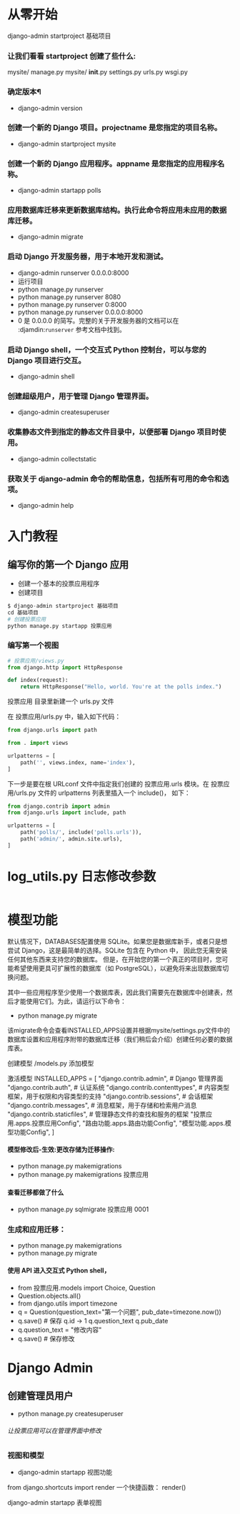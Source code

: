 

# 从零开始
django-admin startproject 基础项目


###  让我们看看 startproject 创建了些什么:
mysite/
    manage.py
    mysite/
        __init__.py
        settings.py
        urls.py
        wsgi.py

### 确定版本¶
 * django-admin version
### 创建一个新的 Django 项目。projectname 是您指定的项目名称。
 * django-admin startproject mysite
### 创建一个新的 Django 应用程序。appname 是您指定的应用程序名称。
 * django-admin startapp polls
### 应用数据库迁移来更新数据库结构。执行此命令将应用未应用的数据库迁移。
 * django-admin migrate
### 启动 Django 开发服务器，用于本地开发和测试。
 * django-admin runserver 0.0.0.0:8000
 * 运行项目
 * python manage.py runserver
 * python manage.py runserver 8080
 * python manage.py runserver 0:8000 
 * python manage.py runserver 0.0.0.0:8000 
 * 0 是 0.0.0.0 的简写。完整的关于开发服务器的文档可以在 :djamdin:`runserver` 参考文档中找到。
### 启动 Django shell，一个交互式 Python 控制台，可以与您的 Django 项目进行交互。
 * django-admin shell
### 创建超级用户，用于管理 Django 管理界面。
 * django-admin createsuperuser
### 收集静态文件到指定的静态文件目录中，以便部署 Django 项目时使用。
 * django-admin collectstatic
### 获取关于 django-admin 命令的帮助信息，包括所有可用的命令和选项。
 * django-admin help



# 入门教程
## 编写你的第一个 Django 应用
* 创建一个基本的投票应用程序
* 创建项目
~~~python
$ django-admin startproject 基础项目
cd 基础项目
# 创建投票应用
python manage.py startapp 投票应用
~~~
### 编写第一个视图
~~~python
# 投票应用/views.py
from django.http import HttpResponse

def index(request):
    return HttpResponse("Hello, world. You're at the polls index.")
~~~
 投票应用 目录里新建一个 urls.py 文件

在 投票应用/urls.py 中，输入如下代码：
~~~python
from django.urls import path

from . import views

urlpatterns = [
    path('', views.index, name='index'),
]
~~~
下一步是要在根 URLconf 文件中指定我们创建的 投票应用.urls 模块。在 投票应用/urls.py 文件的 urlpatterns 列表里插入一个 include()， 如下：
~~~python
from django.contrib import admin
from django.urls import include, path

urlpatterns = [
    path('polls/', include('polls.urls')),
    path('admin/', admin.site.urls),
]
~~~

# log_utils.py 日志修改参数

~~~python
~~~

# 模型功能  
默认情况下，DATABASES配置使用 SQLite。如果您是数据库新手，或者只是想尝试 Django，这是最简单的选择。SQLite 包含在 Python 中，
因此您无需安装任何其他东西来支持您的数据库。
但是，在开始您的第一个真正的项目时，您可能希望使用更具可扩展性的数据库（如 PostgreSQL），以避免将来出现数据库切换问题。

其中一些应用程序至少使用一个数据库表，因此我们需要先在数据库中创建表，然后才能使用它们。为此，请运行以下命令：
* python manage.py migrate

该migrate命令会查看INSTALLED_APPS设置并根据mysite/settings.py文件中的数据库设置和应用程序附带的数据库迁移（我们稍后会介绍）创建任何必要的数据库表。
 
创建模型
/models.py 添加模型

激活模型
INSTALLED_APPS = [
    "django.contrib.admin",          # Django 管理界面
    "django.contrib.auth",           # 认证系统
    "django.contrib.contenttypes",   # 内容类型框架，用于权限和内容类型的支持
    "django.contrib.sessions",       # 会话框架
    "django.contrib.messages",       # 消息框架，用于存储和检索用户消息
    "django.contrib.staticfiles",    # 管理静态文件的查找和服务的框架
    "投票应用.apps.投票应用Config",
    "路由功能.apps.路由功能Config",
    "模型功能.apps.模型功能Config",
]

#### 模型修改后-生效:更改存储为迁移操作: 
* python manage.py makemigrations
* python manage.py makemigrations 投票应用
#### 查看迁移都做了什么
* python manage.py sqlmigrate 投票应用 0001

### 生成和应用迁移：
* python manage.py makemigrations  
* python manage.py migrate

#### 使用 API  进入交互式 Python shell， 
* from 投票应用.models import Choice, Question
* Question.objects.all()
* from django.utils import timezone
* q = Question(question_text="第一个问题", pub_date=timezone.now())
* q.save() # 保存 q.id -> 1 q.question_text q.pub_date
* q.question_text = "修改内容"
* q.save() # 保存修改

# Django Admin
##  创建管理员用户
* python manage.py createsuperuser

###### 让投票应用可以在管理界面中修改



 
### 视图和模型
* django-admin startapp 视图功能

from django.shortcuts import render
一个快捷函数： render()


django-admin startapp 表单视图



